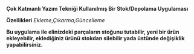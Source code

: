 **Çok Katmanlı Yazım Tekniği Kullanılmış Bir Stok/Depolama Uygulaması**

**Özellikleri**
*Ekleme,Çıkarma,Güncelleme*

**Bu uygulama ile elinizdeki parçaların stoğunu tutabilir, yeni bir ürün ekleyebilir, eklediğiniz ürünü stokdan silebilir yada üstünde değişiklik yapabilirsiniz.**
